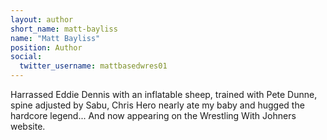 ```yaml
---
layout: author
short_name: matt-bayliss
name: "Matt Bayliss"
position: Author
social:
  twitter_username: mattbasedwres01
---
```

Harrassed Eddie Dennis with an inflatable sheep, trained with Pete Dunne, spine adjusted by Sabu, Chris Hero nearly ate my baby and hugged the hardcore legend... And now appearing on the Wrestling With Johners website.
